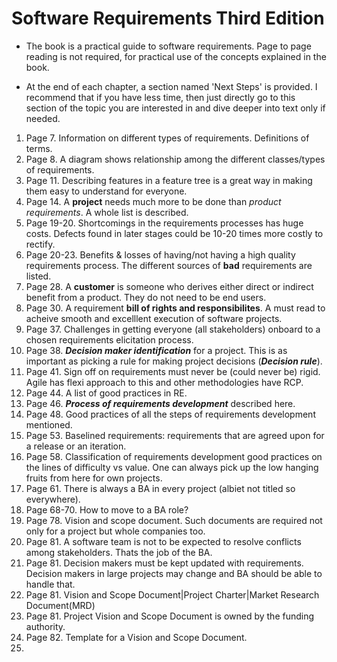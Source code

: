 # Software Requirements Third Edition

* The book is a practical guide to software requirements. Page to page reading is not required, for practical use of the concepts explained in the book.

* At the end of each chapter, a section named 'Next Steps' is provided. I recommend that if you have less time, then just directly go to this section of the topic you are interested in and dive deeper into text only if needed.


1. Page 7. Information on different types of requirements. Definitions of terms.
2. Page 8. A diagram shows relationship among the different classes/types of requirements.
3. Page 11. Describing features in a feature tree is a great way in making them easy to understand for everyone.
4. Page 14. A **project** needs much more to be done than *product requirements*. A whole list is described.
5. Page 19-20. Shortcomings in the requirements processes has huge costs. Defects found in later stages could be 10-20 times more costly to rectify.
6. Page 20-23. Benefits & losses of having/not having a high quality requirements process. The different sources of **bad** requirements are listed.
7. Page 28. A **customer** is someone who derives either direct or indirect benefit from a product. They do not need to be end users.
8. Page 30. A requirement **bill of rights and responsibilites**. A must read to acheive smooth and excelllent execution of software projects.
9. Page 37. Challenges in getting everyone (all stakeholders) onboard to a chosen requirements elicitation process.
10. Page 38. ***Decision maker identification*** for a project. This is as important as picking a rule for making project decisions (***Decision rule***).
11. Page 41. Sign off on requirements must never be (could never be) rigid. Agile has flexi approach to this and other methodologies have RCP.
12. Page 44. A list of good practices in RE.
13. Page 46. ***Process of requirements development*** described here.
14. Page 48. Good practices of all the steps of requirements development mentioned.
15. Page 53. Baselined requirements: requirements that are agreed upon for a release or an iteration.
16. Page 58. Classification of requirements development good practices on the lines of difficulty vs value. One can always pick up the low hanging fruits from here for own projects.
17. Page 61. There is always a BA in every project (albiet not titled so everywhere).
18. Page 68-70. How to move to a BA role?
19. Page 78. Vision and scope document. Such documents are required not only for a project but whole companies too.
20. Page 81. A software team is not to be expected to resolve conflicts among stakeholders. Thats the job of the BA.
21. Page 81. Decision makers must be kept updated with requirements. Decision makers in large projects may change and BA should be able to handle that.
22. Page 81. Vision and Scope Document|Project Charter|Market Research Document(MRD)
23. Page 81. Project Vision and Scope Document is owned by the funding authority.
24. Page 82. Template for a Vision and Scope Document.
25. 
















